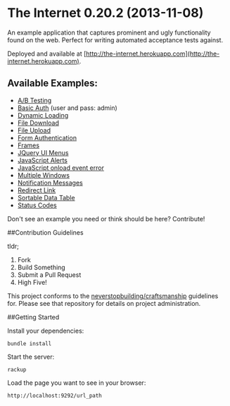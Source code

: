 # The Internet 0.20.2 (2013-11-08)

An example application that captures prominent and ugly functionality found on the web. Perfect for writing automated acceptance tests against.

Deployed and available at [http://the-internet.herokuapp.com](http://the-internet.herokuapp.com).

## Available Examples:

+ [A/B Testing](http://the-internet.herokuapp.com/abtest)
+ [Basic Auth](http://the-internet.herokuapp.com/basic_auth) (user and pass: admin)
+ [Dynamic Loading](http://the-internet.herokuapp.com/dynamic_loading)
+ [File Download](http://the-internet.herokuapp.com/download)
+ [File Upload](http://the-internet.herokuapp.com/upload)
+ [Form Authentication](http://the-internet.herokuapp.com/login)
+ [Frames](http://the-internet.herokuapp.com/frames)
+ [JQuery UI Menus](http://the-internet.herokuapp.com/jqueryui/menu)
+ [JavaScript Alerts](http://the-internet.herokuapp.com/javascript_alerts)
+ [JavaScript onload event error](http://the-internet.herokuapp.com/javascript_error)
+ [Multiple Windows](http://the-internet.herokuapp.com/windows)
+ [Notification Messages](http://the-internet.herokuapp.com/notification_message)
+ [Redirect Link](http://the-internet.herokuapp.com/redirector)
+ [Sortable Data Table](http://the-internet.herokuapp.com/table)
+ [Status Codes](http://the-internet.herokuapp.com/status_codes)


Don't see an example you need or think should be here? Contribute!

##Contribution Guidelines

tldr;

1. Fork
2. Build Something
3. Submit a Pull Request
4. High Five!

This project conforms to the [neverstopbuilding/craftsmanship](https://github.com/neverstopbuilding/craftsmanship) guidelines for. Please see that repository for details on project administration.

##Getting Started

Install your dependencies:

    bundle install

Start the server:

    rackup

Load the page you want to see in your browser:

    http://localhost:9292/url_path
